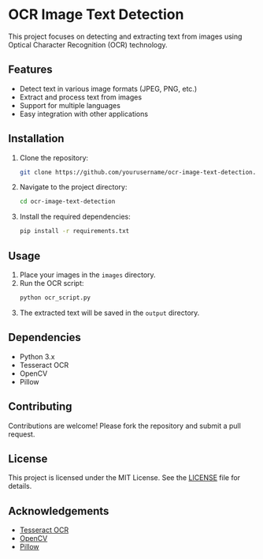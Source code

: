 # OCR Image Text Detection

This project focuses on detecting and extracting text from images using Optical Character Recognition (OCR) technology.

## Features

- Detect text in various image formats (JPEG, PNG, etc.)
- Extract and process text from images
- Support for multiple languages
- Easy integration with other applications

## Installation

1. Clone the repository:
    ```sh
    git clone https://github.com/yourusername/ocr-image-text-detection.git
    ```
2. Navigate to the project directory:
    ```sh
    cd ocr-image-text-detection
    ```
3. Install the required dependencies:
    ```sh
    pip install -r requirements.txt
    ```

## Usage

1. Place your images in the `images` directory.
2. Run the OCR script:
    ```sh
    python ocr_script.py
    ```
3. The extracted text will be saved in the `output` directory.

## Dependencies

- Python 3.x
- Tesseract OCR
- OpenCV
- Pillow

## Contributing

Contributions are welcome! Please fork the repository and submit a pull request.

## License

This project is licensed under the MIT License. See the [LICENSE](LICENSE) file for details.

## Acknowledgements

- [Tesseract OCR](https://github.com/tesseract-ocr/tesseract)
- [OpenCV](https://opencv.org/)
- [Pillow](https://python-pillow.org/)

